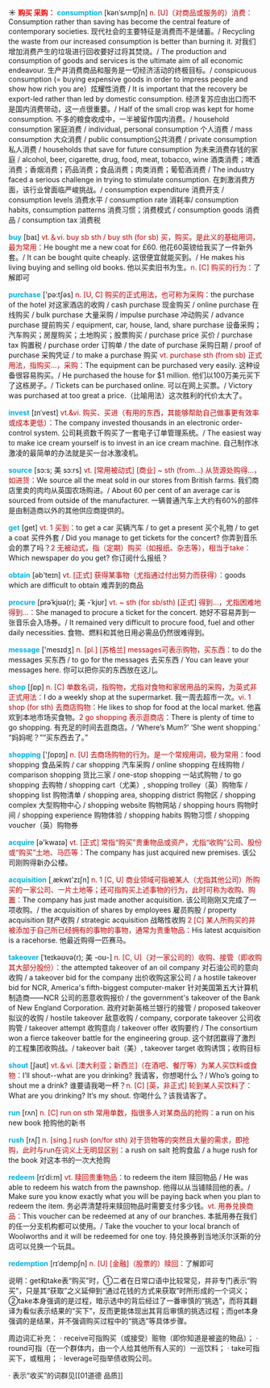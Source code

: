 ☀ <font color="red">**购买 采购：**</font> 
<font color="sky blue">**consumption**</font> [kənˈsʌmpʃn]
<font color="#c00000">n. [U]（对商品或服务的）消费：</font>Consumption rather than saving has become the central feature of contemporary societies. 现代社会的主要特征是消费而不是储蓄。/ Recycling the waste from our increased consumption is better than burning it. 对我们增加消费产生的垃圾进行回收要好过将其焚烧。/ The production and consumption of goods and services is the ultimate aim of all economic endeavour. 生产并消费商品和服务是一切经济活动的终极目标。/ conspicuous consumption (= buying expensive goods in order to impress people and show how rich you are）炫耀性消费 / It is important that the recovery be export-led rather than led by domestic consumption. 经济复苏应由出口而不是国内消费带动，这一点很重要。/ Half of the small crop was kept for home consumption. 不多的粮食收成中，一半被留作国内消费。/ household consumption 家庭消费 / individual, personal consumption 个人消费 / mass consumption 大众消费 / public consumption公共消费 / private consumption 私人消费 / households that save for future consumption 为未来消费存钱的家庭 / alcohol, beer, cigarette, drug, food, meat, tobacco, wine 酒类消费；啤酒消费；香烟消费；药品消费；食品消费；肉类消费；葡萄酒消费 / The industry faced a serious challenge in trying to stimulate consumption. 在刺激消费方面，该行业曾面临严峻挑战。/ consumption expenditure 消费开支 / consumption levels 消费水平 / consumption rate 消耗率/ consumption habits, consumption patterns 消费习惯；消费模式 / consumption goods 消费品 / consumption tax 消费税

<font color="sky blue">**buy**</font> [baɪ] 
<font color="#c00000">vt.＆vi. buy sb sth / buy sth (for sb) 买，购买。是此义的基础用词，最为常用：</font>He bought me a new coat for £60. 他花60英镑给我买了一件新外套。/ It can be bought quite cheaply. 这很便宜就能买到。/ He makes his living buying and selling old books. 他以买卖旧书为生。<font color="#c00000">n. [C] 购买的行为：</font>了解即可

<font color="sky blue">**purchase**</font> ['pə:tʃəs] 
<font color="#c00000">n. [U, C] 购买的正式用法，也可称为采购：</font>the purchase of the hotel 对这家酒店的收购 / cash purchase 现金购买 / online purchase 在线购买 / bulk purchase 大量采购 / impulse purchase 冲动购买 / advance purchase 提前购买 / equipment, car, house, land, share purchase 设备采购；汽车购买；房屋购买；土地购买；股票购买 / purchase price 买价 / purchase tax 购置税 / purchase order 订购单 / the date of purchase 采购日期 / proof of purchase 采购凭证 / to make a purchase 购买 <font color="#c00000">vt. purchase sth (from sb) 正式用法，指购买…，采购：</font>The equipment can be purchased very easily. 这种设备很容易购买。/ He purchased the house for $1 million. 他们以100万美元买下了这栋房子。/ Tickets can be purchased online. 可以在网上买票。/ Victory was purchased at too great a price.（比喻用法）这次胜利的代价太大了。
  
<font color="sky blue">**invest**</font> [ɪnˈvest]
<font color="#c00000">vt.&vi. 购买、买进（有用的东西，其能够帮助自己做事更有效率或成本更低）：</font>The company invested thousands in an electronic order-control system. 公司耗资数千购买了一套电子订单管理系统。/ The easiest way to make ice cream yourself is to invest in an ice cream machine. 自己制作冰激凌的最简单的办法就是买一台冰激凌机。
           
<font color="sky blue">**source**</font> [sɔ:s; 美 sɔ:rs]
<font color="#c00000">vt. [常用被动式] [商业] ~ sth (from…) 从货源处购得…，如进货：</font>We source all the meat sold in our stores from British farms. 我们商店里卖的肉均从英国农场购进。/ About 60 per cent of an average car is sourced from outside of the manufacturer. 一辆普通汽车上大约有60%的部件是由制造商以外的其他供应商提供的。

<font color="sky blue">**get**</font> [ɡet] 
<font color="#c00000">vt. 1 买到：</font>to get a car 买辆汽车 / to get a present 买个礼物 / to get a coat 买件外套 / Did you manage to get tickets for the concert? 你弄到音乐会的票了吗？<font color="#c00000">2 无被动式，指（定期）购买（如报纸、杂志等），相当于take：</font>Which newspaper do you get? 你订阅什么报纸？

<font color="sky blue">**obtain**</font> [əb'teɪn] 
<font color="#c00000">vt. [正式] 获得某事物（尤指通过付出努力而获得）：</font>goods which are difficult to obtain 难弄到的商品
           
<font color="sky blue">**procure**</font> [prəˈkjʊə(r); 美 -ˈkjʊr]
<font color="#c00000">vt. ~ sth (for sb/sth) [正式] 得到…，尤指困难地得到…：</font>She managed to procure a ticket for the concert. 她好不容易弄到一张音乐会入场券。/ It remained very difficult to procure food, fuel and other daily necessities. 食物、燃料和其他日用必需品仍然很难得到。

<font color="sky blue">**message**</font> ['mesɪdӡ] 
<font color="#c00000">n. [pl.] [苏格兰] messages可表示购物，买东西：</font>to do the messages 买东西 / to go for the messages 去买东西 / You can leave your messages here. 你可以把你买的东西放在这儿。

<font color="sky blue">**shop**</font> [ʃɒp] 
<font color="#c00000">n. [C] 单数名词，指购物，尤指对食物和家居用品的采购，为英式非正式用法：</font>I do a weekly shop at the supermarket. 我一周去超市一次。<font color="#c00000">vi. 1 shop (for sth) 去商店购物：</font>He likes to shop for food at the local market. 他喜欢到本地市场买食物。<font color="#c00000">2 go shopping 表示逛商店：</font>There is plenty of time to go shopping. 有充足的时间去逛商店。/ ‘Where’s Mum?’ ‘She went shopping.’ “妈妈呢？”“买东西去了。”

<font color="sky blue">**shopping**</font> ['ʃɒpɪŋ] 
<font color="#c00000">n. [U] 去商场购物的行为。是一个常规用词，极为常用：</font>food shopping 食品采购 / car shopping 汽车采购 / online shopping 在线购物 / comparison shopping 货比三家 / one-stop shopping 一站式购物 / to go shopping 去购物 / shopping cart（尤美）, shopping trolley（英）购物车 / shopping list 购物清单 / shopping area, shopping district 购物区 / shopping complex 大型购物中心 / shopping website 购物网站 / shopping hours 购物时间 / shopping experience 购物体验 / shopping habits 购物习惯 / shopping voucher（英）购物券

<font color="sky blue">**acquire**</font> [ə'kwaɪə] 
<font color="#c00000">vt. [正式] 常指“购买”贵重物品或资产，尤指“收购”公司、股份或“购买”土地、马匹等：</font>The company has just acquired new premises. 该公司刚购得新办公楼。

<font color="sky blue">**acquisition**</font> [͵ækwɪ'zɪʃn] 
<font color="#c00000">n. 1 [C, U] 商业领域可指被某人（尤指其他公司）所购买的一家公司、一片土地等；还可指购买上述事物的行为，此时可称为收购、购置：</font>The company has just made another acquisition. 该公司刚刚又完成了一项收购。/ the acquisition of shares by employees 雇员购股 / property acquisition 财产收购 / strategic acquisition 战略性收购 <font color="#c00000">2 [C] 某人所购买的并被添加于自己所已经拥有的事物的事物，通常为贵重物品：</font>His latest acquisition is a racehorse. 他最近购得一匹赛马。
           
<font color="sky blue">**takeover**</font> [ˈteɪkəʊvə(r); 美 -oʊ-]
<font color="#c00000">n. [C, U]（对一家公司的）收购、接管（即收购其大部分股份）：</font>the attempted takeover of an oil company 对石油公司的意向收购 / a takeover bid for the company 出价收购这家公司 / a hostile takeover bid for NCR, America's fifth-biggest computer-maker 针对美国第五大计算机制造商——NCR 公司的恶意收购报价 / the government's takeover of the Bank of New England Corporation. 政府对新英格兰银行的接管 / proposed takeover 拟议的收购 / hostile takeover 敌意收购 / company, corporate takeover 公司收购管 / takeover attempt 收购意向 / takeover offer 收购要约 / The consortium won a fierce takeover battle for the engineering group. 这个财团赢得了激烈的工程集团收购战。/ takeover bait（美）, takeover target 收购诱饵；收购目标

<font color="sky blue">**shout**</font> [ʃaʊt] 
<font color="#c00000">vt.＆vi. [澳大利亚；新西兰]（在酒吧、餐厅等）为某人买饮料或食物：</font>I’ll shout--what are you drinking? 我请客，你想喝什么？/ Who’s going to shout me a drink? 谁要请我喝一杯？<font color="#c00000">n. [C] [英，非正式] 轮到某人买饮料了：</font>What are you drinking? It’s my shout. 你喝什么？该我请客了。

<font color="sky blue">**run**</font> [rʌn] 
<font color="#c00000">n. [C] run on sth 常用单数，指很多人对某商品的抢购：</font>a run on his new book 抢购他的新书

<font color="sky blue">**rush**</font> [rʌʃ] 
<font color="#c00000">n. [sing.] rush (on/for sth) 对于货物等的突然且大量的需求，即抢购，此时与run在词义上无明显区别：</font>a rush on salt 抢购食盐 / a huge rush for the book 对这本书的一次大抢购
           
<font color="sky blue">**redeem**</font> [rɪˈdi:m]
<font color="#c00000">vt. 赎回贵重物品：</font>to redeem the item 赎回物品 / He was able to redeem his watch from the pawnshop. 他得以从当铺赎回他的表。/ Make sure you know exactly what you will be paying back when you plan to redeem the item. 务必弄清楚将来赎回物品时需要支付多少钱。<font color="#c00000">vt. 用券兑换商品：</font>This voucher can be redeemed at any of our branches. 本抵用券在我们的任一分支机构都可以使用。/ Take the voucher to your local branch of Woolworths and it will be redeemed for one toy. 持兑换券到当地沃尔沃斯的分店可以兑换一个玩具。
           
<font color="sky blue">**redemption**</font> [rɪˈdempʃn]
<font color="#c00000">n. [U] [金融]（股票的）赎回：</font>了解即可

说明：get和take表“购买”时，①二者在日常口语中比较常见，并非专门表示“购买”，只是其“获取”之义延伸到“通过花钱的方式来获取”时所形成的一个词义；②take本身强调的是过程，暗示选中的背后经过了一番审慎的“挑选”，而将其翻译为看似表示结果的“买下”，反而更能体现出其背后审慎的挑选过程；而get本身强调的是结果，并不强调购买过程中的“挑选”等具体步骤。

周边词汇补充：
· receive可指购买（或接受）赃物（即你知道是被盗的物品）；
· round可指（在一个群体内，由一个人给其他所有人买的）一巡饮料；
· take可指买下，或租用；
· leverage可指举债收购公司。

· 表示“收买”的词群见[[01道德 品质]]
